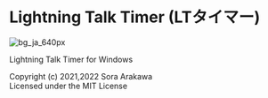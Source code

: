 # Lightning Talk Timer (LTタイマー)

![bg_ja_640px](https://user-images.githubusercontent.com/15243878/170037488-d4e979b2-d572-4d2d-917a-c3ae61b9095f.png)

Lightning Talk Timer for Windows
 
Copyright (c) 2021,2022 Sora Arakawa  
Licensed under the MIT License